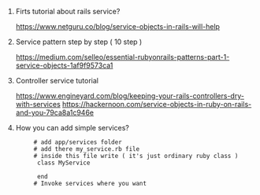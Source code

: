 1. Firts tutorial about rails service?
      
      https://www.netguru.co/blog/service-objects-in-rails-will-help

2. Service pattern step by step ( 10 step )

      https://medium.com/selleo/essential-rubyonrails-patterns-part-1-service-objects-1af9f9573ca1
      
3. Controller service tutorial
      
      https://www.engineyard.com/blog/keeping-your-rails-controllers-dry-with-services
      https://hackernoon.com/service-objects-in-ruby-on-rails-and-you-79ca8a1c946e

2. How you can add simple services?
      
            # add app/services folder
            # add there my_service.rb file
            # inside this file write ( it's just ordinary ruby class )
             class MyService

             end
            # Invoke services where you want
